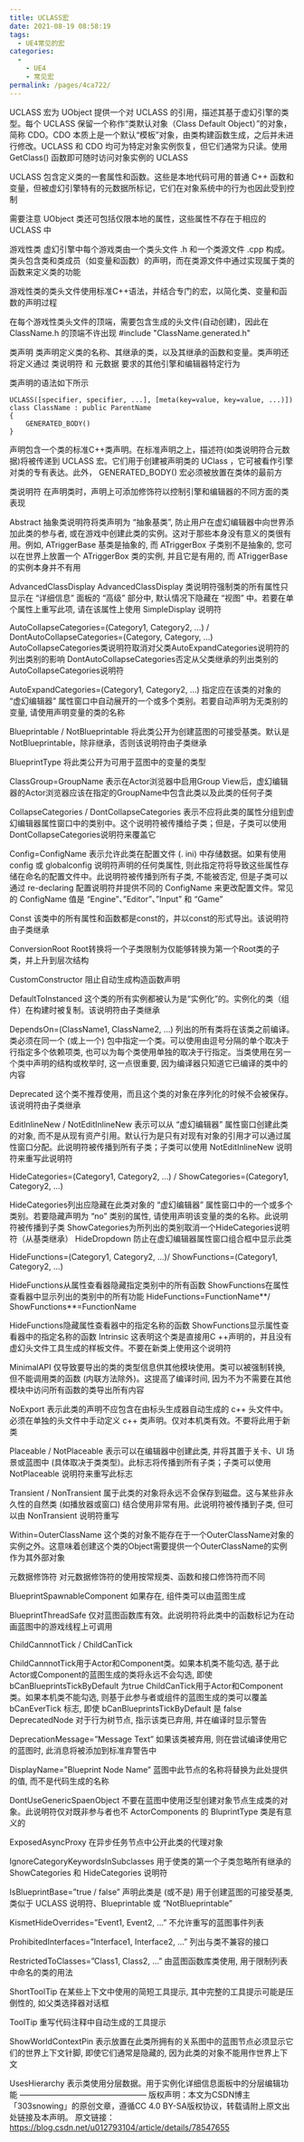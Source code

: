 ```yaml
---
title: UCLASS宏
date: 2021-08-19 08:58:19
tags: 
  - UE4常见的宏
categories: 
  - 
    - UE4
    - 常见宏
permalink: /pages/4ca722/
---
```


<!--more-->

UCLASS 宏为 UObject 提供一个对 UCLASS 的引用，描述其基于虚幻引擎的类型。每个 UCLASS 保留一个称作“类默认对象（Class Default Object）”的对象，简称 CDO。CDO 本质上是一个默认“模板”对象，由类构建函数生成，之后并未进行修改。UCLASS 和 CDO 均可为特定对象实例恢复，但它们通常为只读。使用 GetClass() 函数即可随时访问对象实例的 UCLASS

UCLASS 包含定义类的一套属性和函数。这些是本地代码可用的普通 C++ 函数和变量，但被虚幻引擎特有的元数据所标记，它们在对象系统中的行为也因此受到控制

需要注意 UObject 类还可包括仅限本地的属性，这些属性不存在于相应的 UCLASS 中

游戏性类
虚幻引擎中每个游戏类由一个类头文件 .h 和一个类源文件 .cpp 构成。类头包含类和类成员（如变量和函数）的声明，而在类源文件中通过实现属于类的函数来定义类的功能

游戏性类的类头文件使用标准C++语法，并结合专门的宏，以简化类、变量和函数的声明过程

在每个游戏性类头文件的顶端，需要包含生成的头文件(自动创建)，因此在 ClassName.h 的顶端不许出现 #include "ClassName.generated.h"

类声明
类声明定义类的名称、其继承的类，以及其继承的函数和变量。类声明还将定义通过 类说明符 和 元数据 要求的其他引擎和编辑器特定行为

类声明的语法如下所示
```C++,default
UCLASS([specifier, specifier, ...], [meta(key=value, key=value, ...)])
class ClassName : public ParentName
{
    GENERATED_BODY()
}
```
声明包含一个类的标准C++类声明。在标准声明之上，描述符(如类说明符合元数据)将被传递到 UCLASS 宏。它们用于创建被声明类的 UClass ，它可被看作引擎对类的专有表达。此外， GENERATED_BODY() 宏必须被放置在类体的最前方

类说明符
在声明类时，声明上可添加修饰符以控制引擎和编辑器的不同方面的类表现

Abstract
抽象类说明符将类声明为 “抽象基类”, 防止用户在虚幻编辑器中向世界添加此类的参与者, 或在游戏中创建此类的实例。这对于那些本身没有意义的类很有用。例如, ATriggerBase 基类是抽象的, 而 ATriggerBox 子类别不是抽象的, 您可以在世界上放置一个 ATriggerBox 类的实例, 并且它是有用的, 而 ATriggerBase 的实例本身并不有用

AdvancedClassDisplay
AdvancedClassDisplay 类说明符强制类的所有属性只显示在 “详细信息” 面板的 “高级” 部分中, 默认情况下隐藏在 “视图” 中。若要在单个属性上重写此项, 请在该属性上使用 SimpleDisplay 说明符

AutoCollapseCategories=(Category1, Category2, …) / DontAutoCollapseCategories=(Category, Category, …)
AutoCollapseCategories类说明符取消对父类AutoExpandCategories说明符的列出类别的影响
DontAutoCollapseCategories否定从父类继承的列出类别的AutoCollapseCategories说明符

AutoExpandCategories=(Category1, Category2, …)
指定应在该类的对象的 “虚幻编辑器” 属性窗口中自动展开的一个或多个类别。若要自动声明为无类别的变量, 请使用声明变量的类的名称

Blueprintable / NotBlueprintable
将此类公开为创建蓝图的可接受基类。默认是NotBlueprintable，除非继承，否则该说明符由子类继承

BlueprintType
将此类公开为可用于蓝图中的变量的类型

ClassGroup=GroupName
表示在Actor浏览器中启用Group View后，虚幻编辑器的Actor浏览器应该在指定的GroupName中包含此类以及此类的任何子类

CollapseCategories / DontCollapseCategories
表示不应将此类的属性分组到虚幻编辑器属性窗口中的类别中。这个说明符被传播给子类；但是，子类可以使用DontCollapseCategories说明符来覆盖它

Config=ConfigName
表示允许此类在配置文件 (. ini) 中存储数据。如果有使用 config 或 globalconfig 说明符声明的任何类属性, 则此指定符将导致这些属性存储在命名的配置文件中。此说明符被传播到所有子类, 不能被否定, 但是子类可以通过 re-declaring 配置说明符并提供不同的 ConfigName 来更改配置文件。常见的 ConfigName 值是 “Engine”、”Editor”、”Input” 和 “Game”

Const
该类中的所有属性和函数都是const的，并以const的形式导出。该说明符由子类继承

ConversionRoot
Root转换将一个子类限制为仅能够转换为第一个Root类的子类，并上升到层次结构

CustomConstructor
阻止自动生成构造函数声明

DefaultToInstanced
这个类的所有实例都被认为是“实例化”的。实例化的类（组件）在构建时被复制。该说明符由子类继承

DependsOn=(ClassName1, ClassName2, …)
列出的所有类将在该类之前编译。类必须在同一个 (或上一个) 包中指定一个类。可以使用由逗号分隔的单个取决于行指定多个依赖项类, 也可以为每个类使用单独的取决于行指定。当类使用在另一个类中声明的结构或枚举时, 这一点很重要, 因为编译器只知道它已编译的类中的内容

Deprecated
这个类不推荐使用，而且这个类的对象在序列化的时候不会被保存。该说明符由子类继承

EditInlineNew / NotEditInlineNew
表示可以从 “虚幻编辑器” 属性窗口创建此类的对象, 而不是从现有资产引用。默认行为是只有对现有对象的引用才可以通过属性窗口分配。此说明符被传播到所有子类；子类可以使用 NotEditInlineNew 说明符来重写此说明符

HideCategories=(Category1, Category2, …) / ShowCategories=(Category1, Category2, …)

HideCategories列出应隐藏在此类对象的 “虚幻编辑器” 属性窗口中的一个或多个类别。若要隐藏声明为 “no” 类别的属性, 请使用声明该变量的类的名称。此说明符被传播到子类
ShowCategories为所列出的类别取消一个HideCategories说明符（从基类继承）
HideDropdown
防止在虚幻编辑器属性窗口组合框中显示此类

HideFunctions=(Category1, Category2, …)/ ShowFunctions=(Category1, Category2, …)

HideFunctions从属性查看器隐藏指定类别中的所有函数
ShowFunctions在属性查看器中显示列出的类别中的所有功能
HideFunctions=FunctionName**/ ShowFunctions**=FunctionName

HideFunctions隐藏属性查看器中的指定名称的函数
ShowFunctions显示属性查看器中的指定名称的函数
Intrinsic
这表明这个类是直接用C ++声明的，并且没有虚幻头文件工具生成的样板文件。不要在新类上使用这个说明符

MinimalAPI
仅导致要导出的类的类型信息供其他模块使用。类可以被强制转换, 但不能调用类的函数 (内联方法除外)。这提高了编译时间, 因为不为不需要在其他模块中访问所有函数的类导出所有内容

NoExport
表示此类的声明不应包含在由标头生成器自动生成的 c++ 头文件中。必须在单独的头文件中手动定义 c++ 类声明。仅对本机类有效。不要将此用于新类

Placeable / NotPlaceable
表示可以在编辑器中创建此类, 并将其置于关卡、UI 场景或蓝图中 (具体取决于类类型)。此标志将传播到所有子类；子类可以使用 NotPlaceable 说明符来重写此标志

Transient / NonTransient
属于此类的对象将永远不会保存到磁盘。这与某些非永久性的自然类 (如播放器或窗口) 结合使用非常有用。此说明符被传播到子类, 但可以由 NonTransient 说明符重写

Within=OuterClassName
这个类的对象不能存在于一个OuterClassName对象的实例之外。这意味着创建这个类的Object需要提供一个OuterClassName的实例作为其外部对象

元数据修饰符
对元数据修饰符的使用按常规类、函数和接口修饰符而不同

BlueprintSpawnableComponent
如果存在, 组件类可以由蓝图生成

BlueprintThreadSafe
仅对蓝图函数库有效。此说明符将此类中的函数标记为在动画蓝图中的游戏线程上可调用

ChildCannnotTick / ChildCanTick

ChildCannnotTick用于Actor和Component类。如果本机类不能勾选, 基于此Actor或Component的蓝图生成的类将永远不会勾选, 即使 bCanBlueprintsTickByDefault 为true
ChildCanTick用于Actor和Component类。如果本机类不能勾选, 则基于此参与者或组件的蓝图生成的类可以覆盖 bCanEverTick 标志, 即使 bCanBlueprintsTickByDefault 是 false
DeprecatedNode
对于行为树节点, 指示该类已弃用, 并在编译时显示警告

DeprecationMessage=”Message Text”
如果该类被弃用, 则在尝试编译使用它的蓝图时, 此消息将被添加到标准弃警告中

DisplayName=”Blueprint Node Name”
蓝图中此节点的名称将替换为此处提供的值, 而不是代码生成的名称

DontUseGenericSpaenObject
不要在蓝图中使用泛型创建对象节点生成类的对象。此说明符仅对既非参与者也不 ActorComponents 的 BluprintType 类是有意义的

ExposedAsyncProxy
在异步任务节点中公开此类的代理对象

IgnoreCategoryKeywordsInSubclasses
用于使类的第一个子类忽略所有继承的 ShowCategories 和 HideCategories 说明符

IsBlueprintBase=”true / false”
声明此类是 (或不是) 用于创建蓝图的可接受基类, 类似于 UCLASS 说明符、Blueprintable 或 “NotBlueprintable”

KismetHideOverrides=”Event1, Event2, …”
不允许重写的蓝图事件列表

ProhibitedInterfaces=”Interface1, Interface2, …”
列出与类不兼容的接口

RestrictedToClasses=”Class1, Class2, …”
由蓝图函数库类使用, 用于限制列表中命名的类的用法

ShortToolTip
在某些上下文中使用的简短工具提示, 其中完整的工具提示可能是压倒性的, 如父类选择器对话框

ToolTip
重写代码注释中自动生成的工具提示

ShowWorldContextPin
表示放置在此类所拥有的关系图中的蓝图节点必须显示它们的世界上下文针脚, 即使它们通常是隐藏的, 因为此类的对象不能用作世界上下文

UsesHierarchy
表示类使用分层数据。用于实例化详细信息面板中的分层编辑功能
————————————————
版权声明：本文为CSDN博主「303snowing」的原创文章，遵循CC 4.0 BY-SA版权协议，转载请附上原文出处链接及本声明。
原文链接：https://blog.csdn.net/u012793104/article/details/78547655
